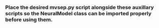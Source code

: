 ### Place the desired mvsep.py script alongside these auxillary scripts so the NeuralModel class can be imported properly before using them.
